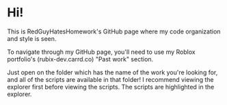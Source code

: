 # Hi!
This is RedGuyHatesHomework's GitHub page where my code organization and style is seen.

To navigate through my GitHub page, you'll need to use my Roblox portfolio's (rubix-dev.carrd.co) "Past work" section.

Just open on the folder which has the name of the work you're looking for, and all of the scripts are available in that folder! I recommend viewing the explorer first before viewing the scripts. The scripts are highlighted in the explorer.
